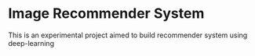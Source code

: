 # Image Recommender System
This is an experimental project aimed to build recommender system using deep-learning

